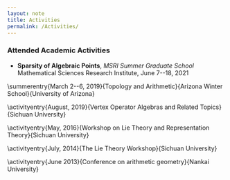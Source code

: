 ```yaml
---
layout: note
title: Activities
permalink: /Activities/
---
```


### Attended Academic Activities

- **Sparsity of Algebraic Points**, *MSRI Summer Graduate School* 
  Mathematical Sciences Research Institute, June 7--18, 2021


\summerentry{March 2--6, 2019}{Topology and Arithmetic}{Arizona Winter School}{University of Arizona}

\activityentry{August, 2019}{Vertex Operator Algebras and Related Topics}{Sichuan University}

\activityentry{May, 2016}{Workshop on Lie Theory and Representation Theory}{Sichuan University}

\activityentry{July, 2014}{The Lie Theory Workshop}{Sichuan University}

\activityentry{June 2013}{Conference on arithmetic geometry}{Nankai University}
